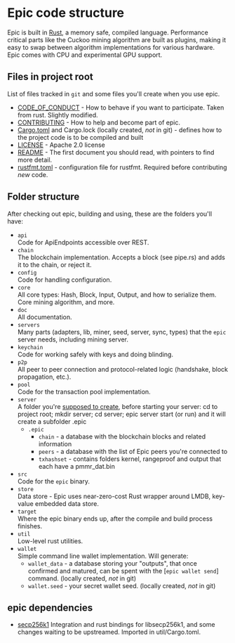 # Epic code structure

Epic is built in [Rust](https://www.rust-lang.org/), a memory safe, compiled language. Performance critical parts like the Cuckoo mining algorithm are built as plugins, making it easy to swap between algorithm implementations for various hardware. Epic comes with CPU and experimental GPU support.

## Files in project root

List of files tracked in `git` and some files you'll create when you use epic.

- [CODE_OF_CONDUCT](../CODE_OF_CONDUCT.md) - How to behave if you want to participate. Taken from rust. Slightly modified.
- [CONTRIBUTING](../CONTRIBUTING.md) - How to help and become part of epic.
- [Cargo.toml](../Cargo.toml) and Cargo.lock (locally created, _not_ in git) - defines how to the project code is to be compiled and built
- [LICENSE](../LICENSE) - Apache 2.0 license
- [README](../README.md) - The first document you should read, with pointers to find more detail.
- [rustfmt.toml](../rustfmt.toml) - configuration file for rustfmt. Required before contributing _new_ code.

## Folder structure

After checking out epic, building and using, these are the folders you'll have:

- `api`\
 Code for ApiEndpoints accessible over REST.
- `chain`\
 The blockchain implementation. Accepts a block (see pipe.rs) and adds it to the chain, or reject it.
- `config`\
 Code for handling configuration.
- `core`\
 All core types: Hash, Block, Input, Output, and how to serialize them. Core mining algorithm, and more.
- `doc`\
 All documentation.
- `servers`\
 Many parts (adapters, lib, miner, seed, server, sync, types) that the `epic` server needs, including mining server.
- `keychain`\
 Code for working safely with keys and doing blinding.
- `p2p`\
 All peer to peer connection and protocol-related logic (handshake, block propagation, etc.).
- `pool`\
 Code for the transaction pool implementation.
- `server`\
 A folder you're [supposed to create](build.md), before starting your server: cd to project root; mkdir server; cd server; epic server start (or run) and it will create a subfolder .epic
  - `.epic`
    - `chain` - a database with the blockchain blocks and related information
    - `peers` - a database with the list of Epic peers you're connected to
    - `txhashset` - contains folders kernel, rangeproof and output that each have a pmmr_dat.bin
- `src`\
  Code for the `epic` binary.
- `store`\
  Data store - Epic uses near-zero-cost Rust wrapper around LMDB, key-value embedded data store.
- `target`\
  Where the epic binary ends up, after the compile and build process finishes.
- `util`\
  Low-level rust utilities.
- `wallet`\
  Simple command line wallet implementation. Will generate:
  - `wallet_data` - a database storing your "outputs", that once confirmed and matured, can be spent with the [`epic wallet send`] command. (locally created, *not* in git)
  - `wallet.seed` - your secret wallet seed. (locally created, *not* in git)

## epic dependencies

- [secp256k1](https://github.com/mimblewimble/rust-secp256k1-zkp)
  Integration and rust bindings for libsecp256k1, and some changes waiting to be upstreamed. Imported in util/Cargo.toml.
